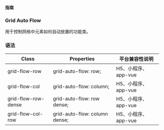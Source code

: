 #### <span class="text-lg text-gray-500 font-normal">指南</span>

<div class="w-screen"></div>

### Grid Auto Flow
<a-typography-text>
    用于控制网格中元素如何自动放置的功能类。
</a-typography-text>

<CssPrefix />

### 语法
| Class | Properties | 平台兼容性说明
| --- | --- | ---
| <a-link status="success">grid-flow-row</a-link> | <a-link>grid-auto-flow: row;</a-link> | H5、小程序、app-vue
| <a-link status="success">grid-flow-col</a-link> | <a-link>grid-auto-flow: column;</a-link> | H5、小程序、app-vue
| <a-link status="success">grid-flow-row-dense</a-link> | <a-link>grid-auto-flow: row dense;</a-link> | H5、小程序、app-vue
| <a-link status="success">grid-flow-col-row</a-link> | <a-link>grid-auto-flow: column dense;</a-link> | H5、小程序、app-vue